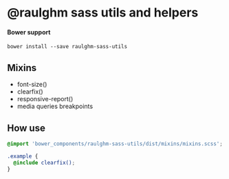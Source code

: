 @raulghm sass utils and helpers
===================

#### Bower support
```
bower install --save raulghm-sass-utils
```

## Mixins
  * font-size()
  * clearfix()
  * responsive-report()
  * media queries breakpoints
  
## How use

```scss
@import 'bower_components/raulghm-sass-utils/dist/mixins/mixins.scss';

.example {
  @include clearfix();
}
```
